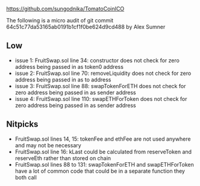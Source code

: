 https://github.com/sungodnika/TomatoCoinICO

The following is a micro audit of git commit 64c51c77da53165ab0191b1cf1f0be624d9cd488 by Alex Sumner

## Low

- issue 1: FruitSwap.sol line 34: constructor does not check for zero address being passed in as token0 address
- issue 2: FruitSwap.sol line 70: removeLiquidity does not check for zero address being passed in as to address
- issue 3: FruitSwap.sol line 88: swapTokenForETH does not check for zero address being passed in as sender address
- issue 4: FruitSwap.sol line 110: swapETHForToken does not check for zero address being passed in as sender address

## Nitpicks

- FruitSwap.sol lines 14, 15: tokenFee and ethFee are not used anywhere and may not be necessary
- FruitSwap.sol line 16: kLast could be calculated from reserveToken and reserveEth rather than stored on chain
- FruitSwap.sol lines 88 to 131: swapTokenForETH and swapETHForToken have a lot of common code that could be in a separate function they both call 